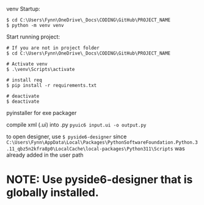 venv Startup:
```
$ cd C:\Users\Fynn\OneDrive\_Docs\CODING\GitHub\PROJECT_NAME
$ python -m venv venv

```

Start running project:
```
# If you are not in project folder
$ cd C:\Users\Fynn\OneDrive\_Docs\CODING\GitHub\PROJECT_NAME

# Activate venv
$ .\venv\Scripts\activate

# install req
$ pip install -r requirements.txt

# deactivate
$ deactivate

```


pyinstaller for exe packager

compile xml (.ui) into .py
`pyuic6 input.ui -o output.py`


to open designer, use `$ pyside6-designer` since `C:\Users\Fynn\AppData\Local\Packages\PythonSoftwareFoundation.Python.3.11_qbz5n2kfra8p0\LocalCache\local-packages\Python311\Scripts` was already added in the user path

# NOTE: Use pyside6-designer that is globally installed.